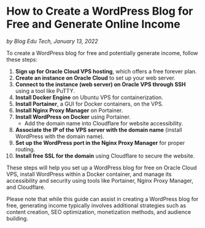 # How to Create a WordPress Blog for Free and Generate Online Income

*by Blog Edu Tech, January 13, 2022*

To create a WordPress blog for free and potentially generate income, follow these steps:

1. **Sign up for Oracle Cloud VPS hosting**, which offers a free forever plan.
2. **Create an instance on Oracle Cloud** to set up your web server.
3. **Connect to the instance (web server) on Oracle VPS through SSH** using a tool like PuTTY.
4. **Install Docker Engine** on Ubuntu VPS for containerization.
5. **Install Portainer**, a GUI for Docker containers, on the VPS.
6. **Install Nginx Proxy Manager** on Portainer.
7. **Install WordPress on Docker** using Portainer.
   - Add the domain name into Cloudflare for website accessibility.
8. **Associate the IP of the VPS server with the domain name** (install WordPress with the domain name).
9. **Set up the WordPress port in the Nginx Proxy Manager** for proper routing.
10. **Install free SSL for the domain** using Cloudflare to secure the website.

These steps will help you set up a WordPress blog for free on Oracle Cloud VPS, install WordPress within a Docker container, and manage its accessibility and security using tools like Portainer, Nginx Proxy Manager, and Cloudflare.

Please note that while this guide can assist in creating a WordPress blog for free, generating income typically involves additional strategies such as content creation, SEO optimization, monetization methods, and audience building.
